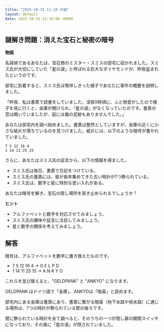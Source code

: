 ```yaml
---
title: "2025-10-31 11:10 の謎"
layout: default
date: 2025-10-31 11:10:00 +0900
---
```

## 謎解き問題：消えた宝石と秘密の暗号

**物語**

名探偵であるあなたは、宝石商のミスター・スミスの邸宅に招かれました。スミス氏が大切にしていた「星の涙」と呼ばれる巨大なダイヤモンドが、昨夜盗まれたというのです。

邸宅に到着すると、スミス氏は憔悴しきった様子であなたに事件の概要を説明しました。

「昨夜、私は書斎で読書をしていました。深夜0時頃に、ふと物音がしたので様子を見に行くと、金庫が開けられ、『星の涙』がなくなっていたのです。書斎の窓は開いていましたが、庭には誰の足跡もありませんでした。」

あなたは邸宅内を調べ始めました。書斎は整然としていますが、金庫の近くに小さな紙片が落ちているのを見つけました。紙片には、以下のような暗号が書かれていました。

```
7 5 12 16 4
1 14 11 25 15
```

さらに、あなたはスミス氏の証言から、以下の情報を得ました。

*   スミス氏は毎日、書斎で日記をつけている。
*   スミス氏の書斎には、彼が長年集めてきた古い時計が7つ飾られている。
*   スミス氏は、数字と星に特別な思い入れがある。

あなたは暗号を解き、宝石の隠し場所を突き止められるでしょうか？

**ヒント**

*   アルファベットと数字を対応させてみましょう。
*   スミス氏の趣味や証言に注目してみましょう。
*   星と数字の関係を考えてみましょう。

## 解答

暗号は、アルファベットを数字に置き換えたものです。

*   7 5 12 16 4 → G E L P D
*   1 14 11 25 15 → A N K Y O

これらを並び替えると、"GELDPANK" と "ANKYO" になります。

GELDPANK はドイツ語で「金庫」、ANKYOは「暗渠」と読めます。

邸宅内にある金庫は書斎にあり、書斎に繋がる暗渠（地下水路や排水路）に通じる場所は、7つの時計が飾られている壁の後ろです。

壁に飾られている時計を全て調べると、そのうちの一つが隠し扉の開閉スイッチになっており、その奥に「星の涙」が隠されていました。
